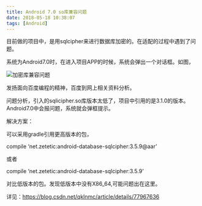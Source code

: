```yaml
---
title: Android 7.0 so库兼容问题
date: 2018-05-18 10:38:07
tags: [Android]
---
```


目前做的项目中，是用sqlcipher来进行数据库加密的。在适配的过程中遇到了问题。

系统为Android7.0时，在进入项目APP的时候，系统会弹出一个对话框。如图，

![加密库兼容问题](http://ot29getcp.bkt.clouddn.com//blog/Screenshot_20180525-155021.png)

发扬面向百度编程的精神，百度到网上相关资料分析。

问题分析，引入的sqlicipher.so库版本太低了，项目中引用的是3.1.0的版本。Android7.0中会报问题，系统就会弹框提示。

解决方案：

可以采用gradle引用更高版本的包，

compile ‘net.zetetic:android-database-sqlcipher:3.5.9@aar’ 
	
或者

compile ‘net.zetetic:android-database-sqlcipher:3.5.9’ 


对比低版本的包。发现低版本中没有X86_64,可能问题出在这里。

详见：https://blog.csdn.net/qklnmc/article/details/77967636


